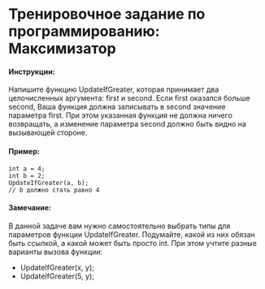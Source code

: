 # Тренировочное задание по программированию: Максимизатор

#### Инструкции:
Напишите функцию UpdateIfGreater, которая принимает два целочисленных аргумента: first и second. Если first оказался больше second, Ваша функция должна записывать в second значение параметра first. При этом указанная функция не должна ничего возвращать, а изменение параметра second должно быть видно на вызывающей стороне.

#### Пример:
```
int a = 4;
int b = 2;
UpdateIfGreater(a, b);
// b должно стать равно 4
```

#### Замечание:

В данной задаче вам нужно самостоятельно выбрать типы для параметров функции UpdateIfGreater. Подумайте, какой из них обязан быть ссылкой, а какой может быть просто int. При этом учтите разные варианты вызова функции:

* UpdateIfGreater(x, y);
* UpdateIfGreater(5, y);